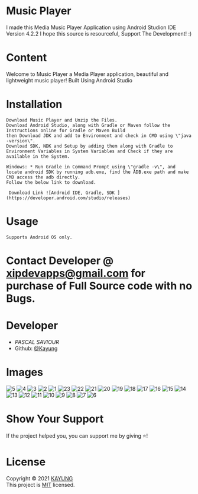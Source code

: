 # Music Player
I made this Media Music Player Application using Android Studion IDE Version 4.2.2 I hope this source is resourceful, Support The Development! :)

# Content

Welcome to Music Player a Media Player application,  beautiful and lightweight music player! Built Using Android Studio 



# Installation

````
Download Music Player and Unzip the Files.
Download Android Studio, along with Gradle or Maven follow the Instructions online for Gradle or Maven Build
then Download JDK and add to Environment and check in CMD using \"java -version\".
Download SDK, NDK and Setup by adding them along with Gradle to Environment Variables in System Variables and Check if they are available in the System.

Windows: * Run Gradle in Command Prompt using \"gradle -v\", and locate android SDK by running adb.exe, find the ADB.exe path and make CMD access the adb directly.
Follow the below link to download.

 Download Link ![Android IDE, Gradle, SDK ](https://developer.android.com/studio/releases)
````




# Usage

````
Supports Android OS only.
````



# Contact Developer @ xipdevapps@gmail.com for purchase of Full Source code with no Bugs.

# Developer
* *PASCAL SAVIOUR*
* Github: [@Kayung](https://github.com/kayung-developer)



# Images

![5](https://user-images.githubusercontent.com/70010666/190725748-78195da3-5d30-465a-9348-c19081399e65.jpg)
![4](https://user-images.githubusercontent.com/70010666/190725757-1bd5a8c2-ef4e-4df2-9c62-40ca1af9e2d2.jpg)
![3](https://user-images.githubusercontent.com/70010666/190725762-2ccdfa96-4237-4d74-9000-922fef839509.jpg)
![2](https://user-images.githubusercontent.com/70010666/190725763-4022096e-dff1-4e4b-879e-0df62586d11b.jpg)
![1](https://user-images.githubusercontent.com/70010666/190725765-7b02350b-4b89-41a1-a65c-101df47146bf.jpg)
![23](https://user-images.githubusercontent.com/70010666/190725770-29ca67d6-a69e-4926-9a83-6683b9359b04.jpg)
![22](https://user-images.githubusercontent.com/70010666/190725775-9626f61d-216e-4c97-912a-836896e3b145.jpg)
![21](https://user-images.githubusercontent.com/70010666/190725777-9f753272-5adc-41fb-854f-309881385e86.jpg)
![20](https://user-images.githubusercontent.com/70010666/190725778-dbf84608-f298-4cd5-8e88-ee3af2dc1849.jpg)
![19](https://user-images.githubusercontent.com/70010666/190725779-73abff19-ab4f-4ff5-ab1c-d29246f48eef.jpg)
![18](https://user-images.githubusercontent.com/70010666/190725782-d9635d43-3d07-4176-b13e-0f995f4928e6.jpg)
![17](https://user-images.githubusercontent.com/70010666/190725786-f63ffed6-a138-430e-b337-f595d7c68eb5.jpg)
![16](https://user-images.githubusercontent.com/70010666/190725791-253e38b3-964d-4185-944c-c2d1b210dea8.jpg)
![15](https://user-images.githubusercontent.com/70010666/190725792-bf462416-a6cf-4b2a-a45f-33f699ce763e.jpg)
![14](https://user-images.githubusercontent.com/70010666/190725794-1c969506-174f-4f7a-90f8-e3426e45d20b.jpg)
![13](https://user-images.githubusercontent.com/70010666/190725797-2d6364ab-7b15-4afc-b78a-81c6a271a7cc.jpg)
![12](https://user-images.githubusercontent.com/70010666/190725801-b0be70fc-7ce7-45fe-b5cc-c7aea93d1bf2.jpg)
![11](https://user-images.githubusercontent.com/70010666/190725804-a686a562-a3a4-47ab-8620-72967d51eb47.jpg)
![10](https://user-images.githubusercontent.com/70010666/190725812-fddf3a29-0064-4156-8c38-d0ebb41a1e0f.jpg)
![9](https://user-images.githubusercontent.com/70010666/190725815-cdd06011-c661-4a56-b1c0-f2896f96381b.jpg)
![8](https://user-images.githubusercontent.com/70010666/190725819-056e086a-df01-4bda-8f59-05164c29133a.jpg)
![7](https://user-images.githubusercontent.com/70010666/190725820-911b4a8e-bc18-4419-b4e9-f682a7f7a2e4.jpg)
![6](https://user-images.githubusercontent.com/70010666/190725824-e2c8824b-b013-4f19-8761-c0248ad89398.jpg)


# Show Your Support

If the project helped you, you can support me by giving ⭐️!

# License

Copyright © 2021 [KAYUNG](https://github.com/kayung-developer)<br />
This project is [MIT](https://github.com/kayung-developer/Music-Player/blob/main/LICENSE) licensed.
